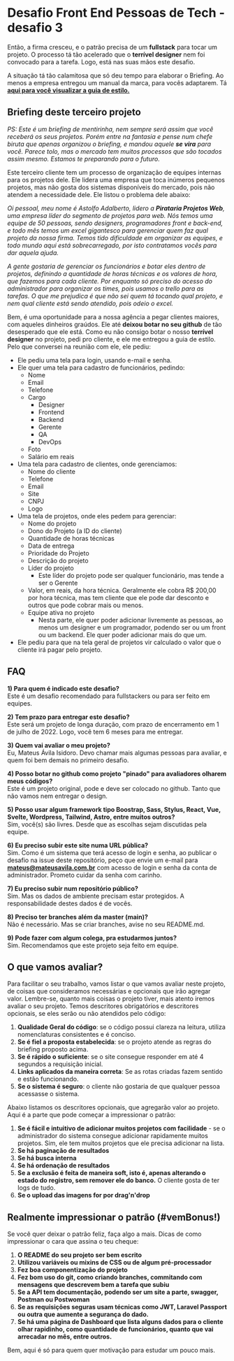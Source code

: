 

# Desafio Front End Pessoas de Tech - desafio 3  
  
Então, a firma cresceu, e o patrão precisa de um **fullstack** para tocar um projeto. O processo tá tão acelerado que o **terrível designer** nem foi convocado para a tarefa. Logo, está nas suas mãos este desafio.

A situação tá tão calamitosa que só deu tempo para elaborar o Briefing. Ao menos a empresa entregou um manual da marca, para vocês adaptarem. Tá **[aqui para você visualizar a guia de estilo.](https://www.figma.com/file/NyON1l59HQrDwafFn9ePEW/Tech-People---Desafio-03)**

## Briefing deste terceiro projeto

*PS: Este é um briefing de mentirinha, nem sempre será assim que você receberá os seus projetos. Porém entre na fantasia e pense num chefe biruta que apenas organizou o briefing, e mandou aquele **se vira** para você. Parece tolo, mas o mercado tem muitos processos que são tocados assim mesmo. Estamos te preparando para o futuro.*

Este terceiro cliente tem um processo de organização de equipes internas para os projetos dele. Ele lidera uma empresa que toca inúmeros pequenos projetos, mas não gosta dos sistemas disponíveis do mercado, pois não atendem a necessidade dele. Ele listou o problema dele abaixo:

*Oi pessoal, meu nome é Astolfo Adalberto, lidero a **Pirataria Projetos Web**, uma empresa líder do segmento de projetos para web. Nós temos uma equipe de 50 pessoas, sendo designers, programadores front e back-end, e todo mês temos um excel gigantesco para gerenciar quem faz qual projeto da nossa firma. Temos tido dificuldade em organizar as equipes, e todo mundo aqui está sobrecarregado, por isto contratamos vocês para dar aquela ajuda.*

*A gente gostaria de gerenciar os funcionários e botar eles dentro de projetos, definindo a quantidade de horas técnicas e os valores de hora, que fazemos para cada cliente. Por enquanto só preciso do acesso do administrador para organizar os times, pois usamos o trello para as tarefas. O que me prejudica é que não sei quem tá tocando qual projeto, e nem qual cliente está sendo atendido, pois odeio o excel.*

Bem, é uma oportunidade para a nossa agência a pegar clientes maiores, com aqueles dinheiros graúdos. Ele até **deixou botar no seu github** de tão desesperado que ele está. Como eu não consigo botar o nosso **terrível designer** no projeto, pedi pro cliente, e ele me entregou a guia de estilo. Pelo que conversei na reunião com ele, ele pediu:

- Ele pediu uma tela para login, usando e-mail e senha.
- Ele quer uma tela para cadastro de funcionários, pedindo:
	- Nome
	- Email
	- Telefone
	- Cargo
		- Designer
		- Frontend
		- Backend
		- Gerente
		- QA
		- DevOps
	- Foto
	- Salário em reais
- Uma tela para cadastro de clientes, onde gerenciamos:
	- Nome do cliente
	- Telefone
	- Email
	- Site
	- CNPJ
	- Logo
- Uma tela de projetos, onde eles pedem para gerenciar:
	- Nome do projeto
	- Dono do Projeto (a ID do cliente)
	- Quantidade de horas técnicas
	- Data de entrega
	- Prioridade do Projeto
	- Descrição do projeto
	- Líder do projeto
		- Este líder do projeto pode ser qualquer funcionário, mas tende a ser o Gerente
	- Valor, em reais, da hora técnica. Geralmente ele cobra R$ 200,00 por hora técnica, mas tem cliente que ele pode dar desconto e outros que pode cobrar mais ou menos.
	- Equipe ativa no projeto
		- Nesta parte, ele quer poder adicionar livremente as pessoas, ao menos um designer e um programador, podendo ser ou um front ou um backend. Ele quer poder adicionar mais do que um.
- Ele pediu para que na tela geral de projetos vir calculado o valor que o cliente irá pagar pelo projeto.
  
## FAQ  
**1) Para quem é indicado este desafio?**  
Este é um desafio recomendado para fullstackers ou para ser feito em equipes.
  
**2) Tem prazo para entregar este desafio?**  
Este será um projeto de longa duração, com prazo de encerramento em 1 de julho de 2022. Logo, você tem 6 meses para me entregar.
  
**3) Quem vai avaliar o meu projeto?**  
Eu, Mateus Ávila Isidoro. Devo chamar mais algumas pessoas para avaliar, e quem foi bem demais no primeiro desafio.
  
**4) Posso botar no github como projeto "pinado" para avaliadores olharem meus códigos?**  
Este é um projeto original, pode e deve ser colocado no github. Tanto que não vamos nem entregar o design. 
  
**5) Posso usar algum framework tipo Boostrap, Sass, Stylus, React, Vue, Svelte, Wordpress, Tailwind, Astro, entre muitos outros?**  
Sim, você(s) são livres. Desde que as escolhas sejam discutidas pela equipe.

**6) Eu preciso subir este site numa URL pública?**  
Sim. Como é um sistema que terá acesso de login e senha, ao publicar o desafio na issue deste repositório, peço que envie um e-mail para **mateus@mateusavila.com.br** com acesso de login e senha da conta de administrador. Prometo cuidar da senha com carinho.

**7) Eu preciso subir num repositório público?**  
Sim. Mas os dados de ambiente precisam estar protegidos. A responsabilidade destes dados é de vocês.

**8) Preciso ter branches além da master (main)?**  
Não é necessário. Mas se criar branches, avise no seu README.md.

**9) Pode fazer com algum colega, pra estudarmos juntos?**  
Sim. Recomendamos que este projeto seja feito em equipe.

## O que vamos avaliar?

Para facilitar o seu trabalho, vamos listar o que vamos avaliar neste projeto, de coisas que consideramos necessárias e opcionais que irão agregar valor. Lembre-se, quanto mais coisas o projeto tiver, mais atento iremos avaliar o seu projeto. Temos descritores obrigatórios e descritores opcionais, se eles serão ou não atendidos pelo código:

1. **Qualidade Geral do código**: se o código possui clareza na leitura, utiliza nomenclaturas consistentes e é conciso.
2. **Se é fiel a proposta estabelecida**: se o projeto atende as regras do briefing proposto acima.
3. **Se é rápido o suficiente**: se o site consegue responder em até 4 segundos a requisição inicial.
4. **Links aplicados da maneira correta**: Se as rotas criadas fazem sentido e estão funcionando.
5. **Se o sistema é seguro**: o cliente não gostaria de que qualquer pessoa acessasse o sistema.

Abaixo listamos os descritores opcionais, que agregarão valor ao projeto. Aqui é a parte que pode começar a impressionar o patrão:

1. **Se é fácil e intuitivo de adicionar muitos projetos com facilidade** - se o administrador do sistema consegue adicionar rapidamente muitos projetos. Sim, ele tem muitos projetos que ele precisa adicionar na lista.
2. **Se há paginação de resultados**
3. **Se há busca interna**
4. **Se há ordenação de resultados**
5. **Se a exclusão é feita de maneira soft, isto é, apenas alterando o estado do registro, sem remover ele do banco.** O cliente gosta de ter logs de tudo.
6. **Se o upload das imagens for por drag'n'drop**

## Realmente impressionar o patrão (#vemBonus!)

Se você quer deixar o patrão feliz, faça algo a mais. Dicas de como impressionar o cara que assina o teu cheque:

1. **O README do seu projeto ser bem escrito**
2. **Utilizou variáveis ou mixins de CSS ou de algum pré-processador**
3. **Fez boa componentização do projeto**
4. **Fez bom uso do git, como criando branches, commitando com mensagens que descrevem bem a tarefa que subiu**
5. **Se a API tem documentação, podendo ser um site a parte, swagger, Postman ou Postwoman**
6. **Se as requisições seguras usam técnicas como JWT, Laravel Passport ou outra que aumente a segurança do dado.**
7. **Se há uma página de Dashboard que lista alguns dados para o cliente olhar rapidinho, como quantidade de funcionários, quanto que vai arrecadar no mês, entre outros.**

Bem, aqui é só para quem quer motivação para estudar um pouco mais. 
